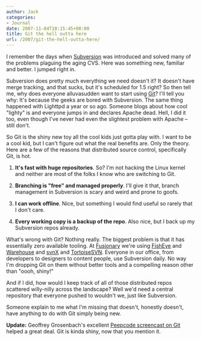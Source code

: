 ```yaml
---
author: Jack
categories:
- Journal
date: 2007-11-04T18:15:45+00:00
title: Git the hell outta here
url: /2007/git-the-hell-outta-here/
---
```


I remember the days when [Subversion][1] was introduced and solved many of the problems plaguing the aging CVS. Here was something new, familiar and better. I jumped right in. 

Subversion does pretty much everything we need doesn't it? It doesn't have merge tracking, and that sucks, but it's scheduled for 1.5 right? So then tell me, why does everyone alluvasudden want to start using [Git][2]? I'll tell you why: It's because the geeks are bored with Subversion. The same thing happened with Lighttpd a year or so ago. Someone blogs about how cool "lighty" is and everyone jumps in and declares Apache dead. Hell, I did it too, even though I've never had even the slightest problem with Apache &#8211; still don't. 

So Git is the shiny new toy all the cool kids just gotta play with. I want to be a cool kid, but I can't figure out what the real benefits are. Only the theory. Here are a few of the reasons that distributed source control, specifically Git, is hot. 

1. **It's fast with huge repositories**. So? I'm not hacking the Linux kernel and neither are most of the folks I know who are switching to Git. 

2. **Branching is "free" and managed properly**. I'll give it that, branch management in Subversion is scary and weird and prone to goofs. 

3. **I can work offline**. Nice, but something I would find useful so rarely that I don't care. 

4. **Every working copy is a backup of the repo**. Also nice, but I back up my Subversion repos already. 

What's wrong with Git? Nothing really. The biggest problem is that it has essentially zero available tooling. At [Fusionary][3] we're using [FishEye][4] and [Warehouse][5] and [svnX][6] and [TortoiseSVN](). Everyone in our office, from developers to designers to content people, use Subversion daily. No way I'm dropping Git on them without better tools and a compelling reason other than "oooh, shiny!" 

And if I did, how would I keep track of all of those distributed repos scattered willy-nilly across the landscape? Well we'd need a central repository that everyone pushed to wouldn't we, just like Subversion. 

Someone explain to me what I'm missing that doesn't, honestly doesn't, have anything to do with Git simply being new. 

**Update:** Geoffrey Grosenbach's excellent [Peepcode screencast on Git][7] helped a great deal. Git is kinda shiny, now that you mention it.

 [1]: http://subversion.tigris.org
 [2]: http://git.or.cz/
 [3]: http://www.fusionary.com/
 [4]: http://www.atlassian.com/software/fisheye/
 [5]: http://warehouseapp.com/
 [6]: http://www.lachoseinteractive.net/en/community/subversion/svnx/features/
 [7]: http://peepcode.com/products/git